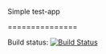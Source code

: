 
Simple test-app

===============

Build status: [![Build Status](https://travis-ci.org/lemenkov/cmanager.svg?branch=master)](https://travis-ci.org/lemenkov/cmanager)
